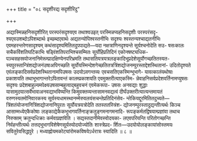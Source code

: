 +++
title = "०८ सदृशीरद्य सदृशीरिदु"

+++

अद्यास्मिन्नहनिसदृशीरित् परस्परंसदृश्यएव तथाश्वउइत् परस्मिन्नप्यहनिसदृशीः परस्परंसदृ- श्यएवउशब्दोऽपिशब्दार्थः इच्छब्दएवार्थः अद्यतन्योपिश्वस्तनीभिः सदृश्यः श्वस्तन्यश्चाद्यतनीभिः एवमहरन्तरेणसादृश्यम् कथंसादृश्यमितितदुपपाद्यते—यदा नक्षत्राणिनदृश्यन्ते सूर्यश्चनोदेति सउ- षसःकालः सचैकविंशतिघटिकाभिः षड्विंशतिपराभिश्चसम्मितः सूर्योहिप्रतिदिनं एकोनषष्ट्यधिक- पञ्चसहस्रयोजनानिमेरूम्प्रादक्षिण्येनपरिभ्रमति तथासतियत्रयत्रलङ्कादिभूप्रदेशेसूर्योगच्छतितस्यत- स्यपुरस्तान्त्रिंशद्योजनंउषाअपिगच्छति सूर्योयस्मिन्देशगेच्छतितत्रत्रिंशद्योजनम्पुरस्ताद्देशस्थितानां- उदितोदृश्यते एवंलङ्कादिसर्वप्रदेशस्थितानामपिउषसः उदयोऽवगन्तव्यः एवचसतिएकस्मिन्भूभागे- यावत्कालंयथोषाः प्रकाशयति तथाभूभागान्तरेऽपितावन्तं कालम्प्रकाशयति एवमुक्तरीत्याएकस्मि- न्नेवाहनिसर्वप्रदेशवर्तिनामप्युषसः सदृश्यः प्रदेशबाहुल्यमपेक्ष्यउषसाम्बहुत्वाद्बहुवचनं एवमेकरूपा- उषसः अनवद्याः शुद्धाः यासामुदयात्सर्वेभावाअनवद्याभविष्यन्ति किमुवक्तव्यन्तासामनवद्यत्वं दीर्घंउक्तरीत्यात्यन्तमायतं वरुणस्यतमोनिवारकस्य सूर्यस्यधामस्थानम्मेरुवलयंसचन्तेप्रतिदिनंसेव- न्तेकियद्दूरमितितदुच्यते—त्रिंशतंयोजनानित्रिंशद्योजनानिपुरतः सूर्योयत्रयत्रोदेति ततस्ततस्त्रिंश- द्योजनम्पुरस्तादुद्यन्तीत्यर्थः किञ्च आसाम्मध्येएकैकोषाः लङ्काद्येकैकभूभागवर्तिनाङ्क्रतुङ्गमनागमनादि- रूपङ्कर्मतद्विषयाम्प्रज्ञांवा तथाच निरुक्तम् क्रतुन्दधिक्राः कर्मवाप्रज्ञांवेति । सद्यस्तदानीमेवस्वोदयका- लएवपरियन्ति परितोगच्छन्ति निर्वहन्तीत्यर्थः तत्तद्भूभागविशेषेणसूर्यस्योदयोज्योतिः शास्त्रेप्रद- र्शितः—उदयोयोलङ्कायांसोस्तमयः सवितुरेवसिद्धपुरे । मध्याह्नोयमकोट्यांरोमकविषयेऽर्धरात्रः स्यादिति ॥ ८ ॥